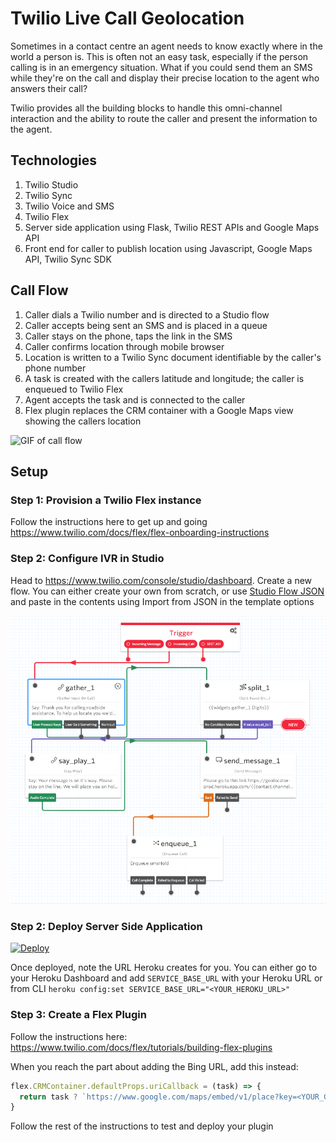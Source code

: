 # Twilio Live Call Geolocation

Sometimes in a contact centre an agent needs to know exactly where in the world a person is. This is often not an easy task, especially if the person calling is in an emergency situation. What if you could send them an SMS while they're on the call and display their precise location to the agent who answers their call?

Twilio provides all the building blocks to handle this omni-channel interaction and the ability to route the caller and present the information to the agent.

## Technologies
1. Twilio Studio
2. Twilio Sync
3. Twilio Voice and SMS
4. Twilio Flex
5. Server side application using Flask, Twilio REST APIs and Google Maps API
6. Front end for caller to publish location using Javascript, Google Maps API, Twilio Sync SDK

## Call Flow
1. Caller dials a Twilio number and is directed to a Studio flow
2. Caller accepts being sent an SMS and is placed in a queue
3. Caller stays on the phone, taps the link in the SMS
4. Caller confirms location through mobile browser
5. Location is written to a Twilio Sync document identifiable by the caller's phone number
6. A task is created with the callers latitude and longitude; the caller is enqueued to Twilio Flex
7. Agent accepts the task and is connected to the caller
8. Flex plugin replaces the CRM container with a Google Maps view showing the callers location

![GIF of call flow](GeoLocatorGIF.gif)

## Setup
### Step 1: Provision a Twilio Flex instance
Follow the instructions here to get up and going https://www.twilio.com/docs/flex/flex-onboarding-instructions

### Step 2: Configure IVR in Studio
Head to https://www.twilio.com/console/studio/dashboard. Create a new flow. You can either create your own from scratch, or use [Studio Flow JSON](studioFlow.json) and paste in the contents using Import from JSON in the template options

![Studio Flow](studio.png)

### Step 2: Deploy Server Side Application
[![Deploy](https://www.herokucdn.com/deploy/button.svg)](https://heroku.com/deploy)

Once deployed, note the URL Heroku creates for you. You can either go to your Heroku Dashboard and add ```SERVICE_BASE_URL``` with your Heroku URL or from CLI ```heroku config:set SERVICE_BASE_URL="<YOUR_HEROKU_URL>"```

### Step 3: Create a Flex Plugin
Follow the instructions here: https://www.twilio.com/docs/flex/tutorials/building-flex-plugins

When you reach the part about adding the Bing URL, add this instead:

```javascript
flex.CRMContainer.defaultProps.uriCallback = (task) => {
  return task ? `https://www.google.com/maps/embed/v1/place?key=<YOUR_GOOGLE_API_KEY>&q=${task.attributes.lat},${task.attributes.lng}&zoom=17` : "https://bing.com/";
}
```

Follow the rest of the instructions to test and deploy your plugin


